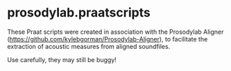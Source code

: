 prosodylab.praatscripts
=======================
These Praat scripts were created in association with the Prosodylab Aligner (https://github.com/kylebgorman/Prosodylab-Aligner), to facilitate the extraction of acoustic measures from aligned soundfiles.

Use carefully, they may still be buggy!


